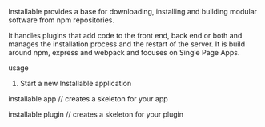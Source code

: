 Installable provides a base for downloading, installing and building modular software from npm repositories.

It handles plugins that add code to the front end, back end or both and manages the installation process and the restart of the server.
It is build around npm, express and webpack and focuses on Single Page Apps. 

usage

1. Start a new Installable application

installable app <application-name>
// creates a skeleton for your app

installable plugin <plugin-name> <application-name>
// creates a skeleton for your plugin
